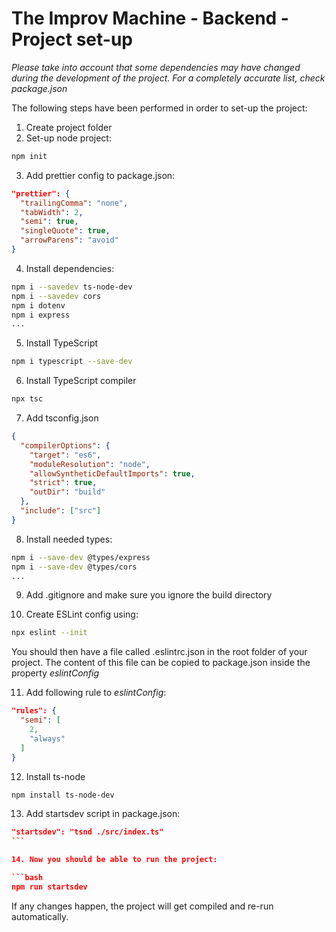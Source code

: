 # The Improv Machine - Backend - Project set-up

_Please take into account that some dependencies may have changed during the development of the project. For a completely accurate list, check package.json_

The following steps have been performed in order to set-up the project:

1. Create project folder
2. Set-up node project:

```bash
npm init
```

3. Add prettier config to package.json:

```json
"prettier": {
  "trailingComma": "none",
  "tabWidth": 2,
  "semi": true,
  "singleQuote": true,
  "arrowParens": "avoid"
}
```

4. Install dependencies:

```bash
npm i --savedev ts-node-dev
npm i --savedev cors
npm i dotenv
npm i express
...
```

5. Install TypeScript

```bash
npm i typescript --save-dev
```

6. Install TypeScript compiler

```bash
npx tsc
```

7. Add tsconfig.json

```json
{
  "compilerOptions": {
    "target": "es6",
    "moduleResolution": "node",
    "allowSyntheticDefaultImports": true,
    "strict": true,
    "outDir": "build"
  },
  "include": ["src"]
}
```

8. Install needed types:

```bash
npm i --save-dev @types/express
npm i --save-dev @types/cors
...
```

9. Add .gitignore and make sure you ignore the build directory

10. Create ESLint config using:

```bash
npx eslint --init
```

You should then have a file called .eslintrc.json in the root folder of your project. The content of this file can be copied to package.json inside the property _eslintConfig_

11. Add following rule to _eslintConfig_:

```json
"rules": {
  "semi": [
    2,
    "always"
  ]
}
```

12. Install ts-node

```bash
npm install ts-node-dev
```

13. Add startsdev script in package.json:

````json
"startsdev": "tsnd ./src/index.ts"
```

14. Now you should be able to run the project:

```bash
npm run startsdev
````

If any changes happen, the project will get compiled and re-run automatically.
